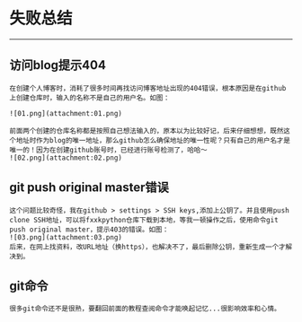 # 失败总结
---

## 访问blog提示404
    在创建个人博客时，消耗了很多时间再找访问博客地址出现的404错误，根本原因是在github上创建仓库时，输入的名称不是自己的用户名。如图：
    
    ![01.png](attachment:01.png)
    
    前面两个创建的仓库名称都是按照自己想法输入的，原本以为比较好记，后来仔细想想，既然这个地址时作为blog的唯一地址，那么github怎么确保地址的唯一性呢？只有自己的用户名才是唯一的！因为在创建github账号时，已经进行账号检测了，哈哈～
    ![02.png](attachment:02.png)
    
## git push original master错误

    这个问题比较奇怪，我在github > settings > SSH keys,添加上公钥了。并且使用push clone SSH地址，可以将fxxkpython仓库下载到本地，等我一顿操作之后，使用命令git push original master，提示403的错误。如图：
    ![03.png](attachment:03.png)
    后来，在网上找资料，改URL地址（换https），也解决不了，最后删除公钥，重新生成一个才解决到。
    
## git命令

    很多git命令还不是很熟，要翻回前面的教程查阅命令才能唤起记忆...很影响效率和心情。

